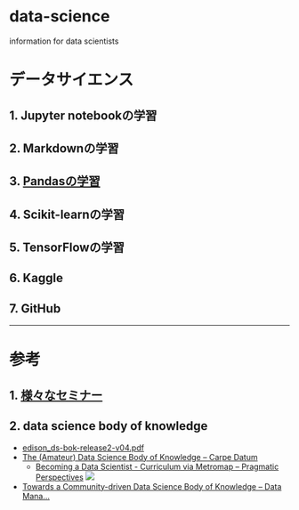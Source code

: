 # data-science
information for data scientists
# データサイエンス
## 1. Jupyter notebookの学習
## 2. Markdownの学習
## 3. [Pandasの学習](Pandasの学習.md)
## 4. Scikit-learnの学習
## 5. TensorFlowの学習
## 6. Kaggle
## 7. GitHub

---
# 参考
## 1. [様々なセミナー](様々なセミナー.md)
## 2. data science body of knowledge
* [edison_ds-bok-release2-v04.pdf](http://edison-project.eu/sites/edison-project.eu/files/filefield_paths/edison_ds-bok-release2-v04.pdf)
* [The (Amateur) Data Science Body of Knowledge – Carpe Datum](https://blogs.msdn.microsoft.com/buckwoody/2017/10/23/the-amateur-data-science-body-of-knowledge/)
   * [Becoming a Data Scientist - Curriculum via Metromap – Pragmatic Perspectives](http://nirvacana.com/thoughts/2013/07/08/becoming-a-data-scientist/)
      ![](http://nirvacana.com/thoughts/wp-content/uploads/2018/01/RoadToDataScientist1.png)
* [Towards a Community-driven Data Science Body of Knowledge – Data Mana…](https://www.slideshare.net/ResearchDataAlliance/towards-a-communitydriven-data-science-body-of-knowledge-data-management-skills-and-competences)

